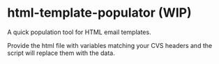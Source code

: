 # html-template-populator (WIP)
A quick population tool for HTML email templates.

Provide the html file with variables matching your CVS headers and the script will replace them with the data.
